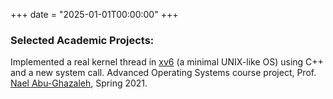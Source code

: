 +++
date = "2025-01-01T00:00:00"
+++

### Selected Academic Projects: 

Implemented a real kernel thread in [xv6](https://pdos.csail.mit.edu/6.828/2017/xv6.html) (a minimal UNIX-like OS) using C++ and a new system call. Advanced Operating Systems course project, Prof. [Nael Abu-Ghazaleh](https://www.cs.ucr.edu/~nael/), Spring 2021.

<style>
  .justify-text {
    text-align: justify;
  }
</style>
